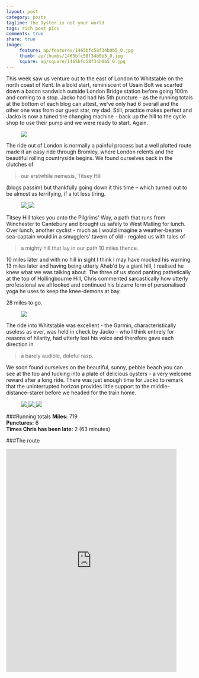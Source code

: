 ```yaml
---
layout: post
category: posts
tagline: The Oyster is not your world
tags: rich post pics
comments: true
share: true
image: 
     feature: ap/features/1465bfc58f34b0b5_0.jpg
     thumb: ap/thumbs/1465bfc58f34b0b5_0.jpg
     square: ap/square/1465bfc58f34b0b5_0.jpg
---
```

This week saw us venture out to the east of London to Whitstable on
the north coast of Kent. In a bold start, reminiscent of Usain Bolt
we scarfed down a bacon sandwich outside London Bridge station before
going 100m and coming to a stop. Jacko had had his 5th puncture - as
the running totals at the bottom of each blog can attest, we've only
had 6 overall and the other one was from our guest star, my dad.
Still, practice makes perfect and Jacko is now a tuned tire changing
machine - back up the hill to the cycle shop to use their pump and we
were ready to start. Again.

<figure>
<a href="/images/ap/standard/1465bfc58f34b0b5_1.jpg">
<img src="/images/ap/standard/1465bfc58f34b0b5_1.jpg">
</a>
</figure>

The ride out of London is normally a painful process but a well
plotted route made it an easy ride through Bromley, where London
relents and the beautiful rolling countryside begins. We found
ourselves back in the clutches of

> our erstwhile nemesis, Titsey Hill

(blogs passim) but thankfully going down it this time – which turned
out to be almost as terrifying, if a lot less tiring.

<figure class="half">
<a href="/images/ap/standard/1465bfc58f34b0b5_2.jpg">
<img src="/images/ap/standard/1465bfc58f34b0b5_2.jpg">
</a><a href="/images/ap/standard/1465bfc58f34b0b5_3.jpg">
<img src="/images/ap/standard/1465bfc58f34b0b5_3.jpg">
</a>
</figure>

Titsey Hill takes you onto the Pilgrims' Way, a path that runs from
Winchester to Cantebury and brought us safely to West Malling for
lunch. Over lunch, another cyclist - much as I would imagine a
weather-beaten sea-captain would in a smugglers' tavern of old -
regaled us with tales of 

> a mighty hill that lay in our path 10 miles thence.

10 miles later and with no hill in sight I think I may have mocked his
warning. 13 miles later and having being utterly Ahab'd by a giant
hill, I realised he knew what we was talking about. The three of us
stood panting pathetically at the top of Hollingbourne Hill, Chris
commented sarcastically how utterly professional we all looked and
continued his bizarre form of personalised yoga he uses to keep the knee-demons at bay. 

28 miles to go.

<figure>
<a href="/images/ap/standard/1465bfc58f34b0b5_4.jpg">
<img src="/images/ap/standard/1465bfc58f34b0b5_4.jpg">
</a>
</figure>

The ride into Whitstable was excellent - the Garmin,
characteristically useless as ever, was held in check by Jacko - who I
think entirely for reasons of hilarity, had utterly lost his voice and
therefore gave each direction in 

> a barely audible, doleful rasp.

We soon found ourselves on the beautiful, sunny, pebble beach you can see
at the top and tucking into a plate of delicious oysters - a very
welcome reward after a long ride. There was just enough time for Jacko
to remark that the uninterrupted horizon provides little support to
the middle-distance-starer before we headed for the train home.

<figure class="third">
<a href="/images/ap/standard/1465bfc58f34b0b5_5.jpg">
<img src="/images/ap/standard/1465bfc58f34b0b5_5.jpg">
</a><a href="/images/ap/standard/1465bfc58f34b0b5_6.jpg">
<img src="/images/ap/standard/1465bfc58f34b0b5_6.jpg">
</a><a href="/images/ap/standard/1465bfc58f34b0b5_7.jpg">
<img src="/images/ap/standard/1465bfc58f34b0b5_7.jpg">
</a></figure>

###Running totals
<i class="icon-road"></i>**Miles:** 719<br>
<i class="icon-wrench"></i>**Punctures:** 6<br>
<i class="icon-time"></i>**Times Chris has been late:** 2 (63 minutes)<br>

###The route
<iframe width='460' height='600' frameborder='0' src='http://connect.garmin.com:80/course/embed/6744797'></iframe>
